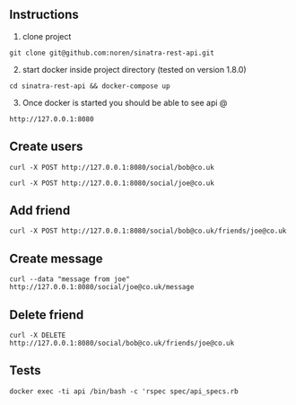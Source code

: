 ## Instructions
1. clone project

`git clone git@github.com:noren/sinatra-rest-api.git`

2. start docker inside project directory (tested on version 1.8.0)

`cd sinatra-rest-api && docker-compose up`

3. Once docker is started you should be able to see api @

`http://127.0.0.1:8080`

## Create users

`curl -X POST http://127.0.0.1:8080/social/bob@co.uk`

`curl -X POST http://127.0.0.1:8080/social/joe@co.uk`

## Add friend 

`curl -X POST http://127.0.0.1:8080/social/bob@co.uk/friends/joe@co.uk`

## Create message

`curl --data "message from joe" http://127.0.0.1:8080/social/joe@co.uk/message`

## Delete friend

`curl -X DELETE http://127.0.0.1:8080/social/bob@co.uk/friends/joe@co.uk`

## Tests

`docker exec -ti api /bin/bash -c 'rspec spec/api_specs.rb`

